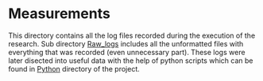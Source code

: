 # Measurements
This directory contains all the log files recorded during the execution of the research. Sub directory [Raw_logs](https://github.com/baadam3/Performance-and-Applicability-Analysis-of-Open-Source-Intrusion-Detection-Systems-in-Special-Purpose/tree/main/Measurements/Raw_logs) includes all the unformatted files with everything that was recorded (even unnecessary part). These logs were later disected into useful data with the help of python scripts which can be found in [Python](https://github.com/baadam3/Performance-and-Applicability-Analysis-of-Open-Source-Intrusion-Detection-Systems-in-Special-Purpose/tree/main/Python) directory of the project.
